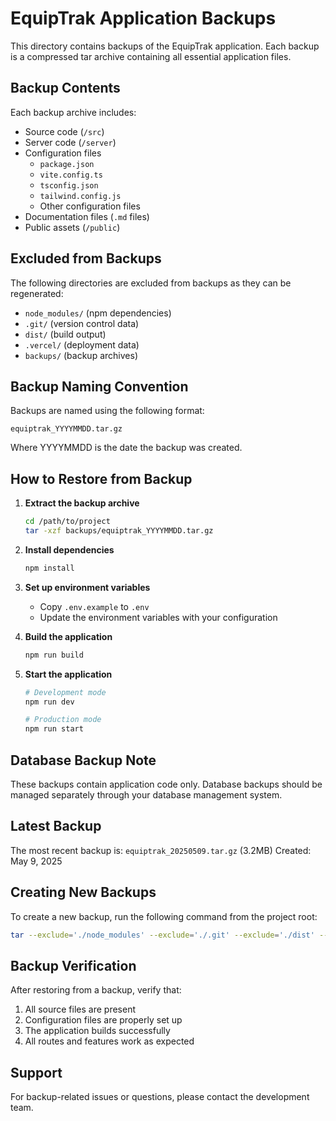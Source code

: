 # EquipTrak Application Backups

This directory contains backups of the EquipTrak application. Each backup is a compressed tar archive containing all essential application files.

## Backup Contents

Each backup archive includes:
- Source code (`/src`)
- Server code (`/server`)
- Configuration files
  - `package.json`
  - `vite.config.ts`
  - `tsconfig.json`
  - `tailwind.config.js`
  - Other configuration files
- Documentation files (`.md` files)
- Public assets (`/public`)

## Excluded from Backups
The following directories are excluded from backups as they can be regenerated:
- `node_modules/` (npm dependencies)
- `.git/` (version control data)
- `dist/` (build output)
- `.vercel/` (deployment data)
- `backups/` (backup archives)

## Backup Naming Convention
Backups are named using the following format:
```
equiptrak_YYYYMMDD.tar.gz
```
Where YYYYMMDD is the date the backup was created.

## How to Restore from Backup

1. **Extract the backup archive**
   ```bash
   cd /path/to/project
   tar -xzf backups/equiptrak_YYYYMMDD.tar.gz
   ```

2. **Install dependencies**
   ```bash
   npm install
   ```

3. **Set up environment variables**
   - Copy `.env.example` to `.env`
   - Update the environment variables with your configuration

4. **Build the application**
   ```bash
   npm run build
   ```

5. **Start the application**
   ```bash
   # Development mode
   npm run dev
   
   # Production mode
   npm run start
   ```

## Database Backup Note
These backups contain application code only. Database backups should be managed separately through your database management system.

## Latest Backup
The most recent backup is: `equiptrak_20250509.tar.gz` (3.2MB)
Created: May 9, 2025

## Creating New Backups
To create a new backup, run the following command from the project root:
```bash
tar --exclude='./node_modules' --exclude='./.git' --exclude='./dist' --exclude='./.vercel' --exclude='./backups' -czf backups/equiptrak_$(date +%Y%m%d).tar.gz .
```

## Backup Verification
After restoring from a backup, verify that:
1. All source files are present
2. Configuration files are properly set up
3. The application builds successfully
4. All routes and features work as expected

## Support
For backup-related issues or questions, please contact the development team. 